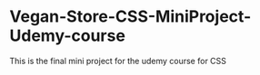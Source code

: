 # Vegan-Store-CSS-MiniProject-Udemy-course
This is the final mini project for the udemy course for CSS
